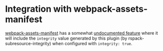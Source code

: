 # Integration with webpack-assets-manifest

[webpack-assets-manifest](https://github.com/webdeveric/webpack-assets-manifest)
has a somewhat
[undocumented feature](https://github.com/webdeveric/webpack-assets-manifest/blob/9261b516209ece4311b77f200b78ff5dc945985f/src/WebpackAssetsManifest.js#L448-L449)
where it will include the `integrity` value generated by this plugin
(by rspack-subresource-integrity) when configured with `integrity: true`.
